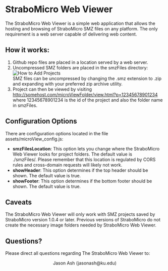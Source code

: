 # StraboMicro Web Viewer
The StraboMicro Web Viewer is a simple web application that allows the hosting and browsing of StraboMicro SMZ files on any platform. The only requirement is a web server capable of delivering web content.

## How it works:

 1. Github repo files are placed in a location served by a web server.
 2. Uncompressed SMZ folders are placed in the smzFiles directory:<br>
 ![How to Add Projects](https://strabospot.org/assets/files/microViewerSShot.png)<br>
 SMZ files can be uncompressed by changing the .smz extension to .zip and 
 expanding with your preferred zip archive utility.
 3. Project can then be viewed by visiting
    http://somehost.com/microViewFolder/view.html?p=12345678901234
    where 12345678901234 is the id of the project and also the folder
    name in smzFiles.

## Configuration Options

There are configuration options located in the file assets/microView_config.js:

 - **smzFilesLocation**: This option lets you change where the StraboMicro  
   Web Viewer looks for project folders. The default value is   
   ./smzFiles/. Please remember that this location is regulated by CORS 
   rules and cross-domain requests will likely not work.
 - **showHeader**:    This option determines if the top header should be shown. The    default value is true.
 - **showFooter**: This option determines if the bottom footer should be shown. The default value is true.

## Caveats

The StraboMicro Web Viewer will only work with SMZ projects saved by StraboMicro version 1.0.4 or later. Previous versions of StraboMicro do not create the necessary image folders needed by StraboMicro Web Viewer.

## Questions?

Please direct all questions regarding The StraboMicro Web Viewer to:
<p align="center">
  Jason Ash (jasonash@ku.edu)
</p>
